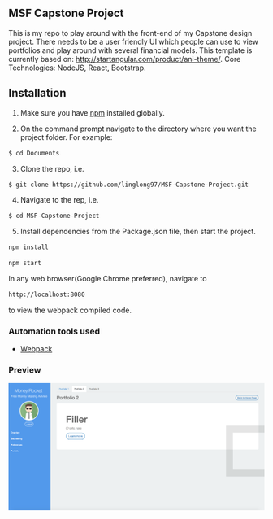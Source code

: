 ## MSF Capstone Project

This is my repo to play around with the front-end of my Capstone design project. There needs to be a user friendly UI which people can use to view portfolios and play around with several financial models. This template is currently based on: http://startangular.com/product/ani-theme/. Core Technologies: NodeJS, React, Bootstrap.

## Installation

1. Make sure you have [npm](https://www.npmjs.org/) installed globally.

2. On the command prompt navigate to the directory where you want the project folder. For example:

```sh
$ cd Documents
```
3. Clone the repo, i.e.
```sh
$ git clone https://github.com/linglong97/MSF-Capstone-Project.git
```
4. Navigate to the rep, i.e.
```sh
$ cd MSF-Capstone-Project
```
5. Install dependencies from the Package.json file, then start the project.
```sh
npm install
```
```sh
npm start
```
In any web browser(Google Chrome preferred), navigate to 
```sh
http://localhost:8080
```
to view the webpack compiled code.

### Automation tools used
- [Webpack](https://webpack.github.io/)

### Preview
![preview](preview.png)

